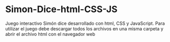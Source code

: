 # Simon-Dice-html-CSS-JS
Juego interactivo Simón dice desarrollado con html, CSS y JavaScript. 
Para utilizar el juego debe descargar todos los archivos en una misma carpeta y abrir el archivo html con el navegador web
